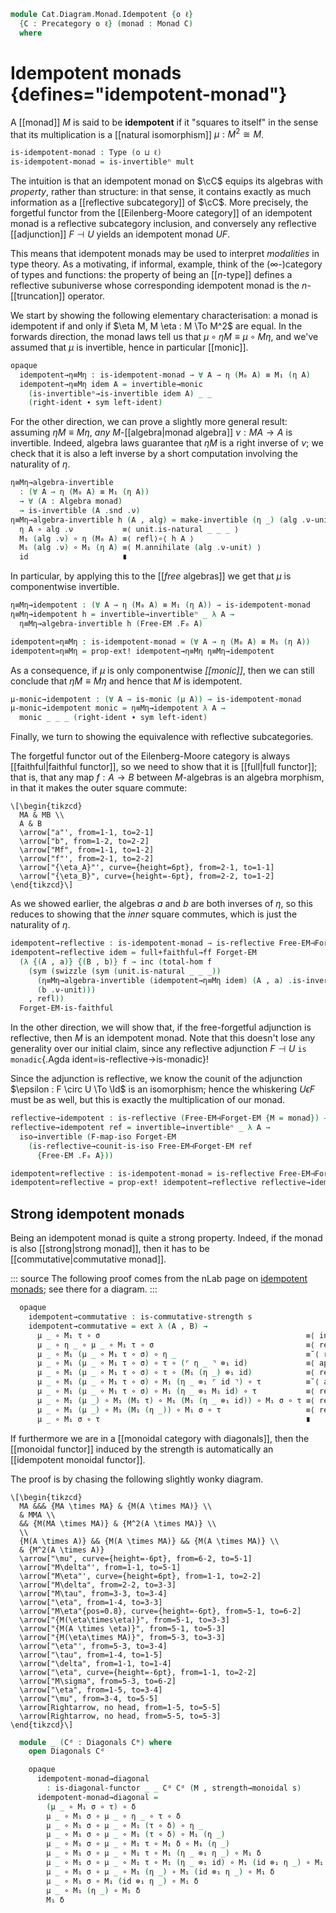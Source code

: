 <!--
```agda
open import Cat.Functor.Adjoint.Reflective
open import Cat.Monoidal.Strength.Monad
open import Cat.Functor.Naturality
open import Cat.Functor.Properties
open import Cat.Monoidal.Diagonals
open import Cat.Monoidal.Functor
open import Cat.Diagram.Monad
open import Cat.Monoidal.Base
open import Cat.Functor.Base
open import Cat.Prelude

open import Cat.Displayed.Total

import Cat.Functor.Reasoning
import Cat.Reasoning

open Algebra-on
open Functor
```
-->

```agda
module Cat.Diagram.Monad.Idempotent {o ℓ}
  {C : Precategory o ℓ} (monad : Monad C)
  where
```

# Idempotent monads {defines="idempotent-monad"}

<!--
```agda
open Cat.Reasoning C
open Monad monad
private
  module M = Cat.Functor.Reasoning M
```
-->

A [[monad]] $M$ is said to be **idempotent** if it "squares to itself"
in the sense that its multiplication is a [[natural isomorphism]] $\mu :
M^2 \cong M$.

```agda
is-idempotent-monad : Type (o ⊔ ℓ)
is-idempotent-monad = is-invertibleⁿ mult
```

The intuition is that an idempotent monad on $\cC$ equips its algebras
with *property*, rather than structure: in that sense, it contains
exactly as much information as a [[reflective subcategory]] of $\cC$.
More precisely, the forgetful functor from the [[Eilenberg-Moore category]]
of an idempotent monad is a reflective subcategory inclusion, and
conversely any reflective [[adjunction]] $F \dashv U$ yields an
idempotent monad $UF$.

This means that idempotent monads may be used to interpret *modalities*
in type theory. As a motivating, if informal, example, think of the
($\infty$-)category of types and functions: the property of being an
[[$n$-type]] defines a reflective subuniverse whose corresponding
idempotent monad is the $n$-[[truncation]] operator.

We start by showing the following elementary characterisation: a monad
is idempotent if and only if $\eta M, M \eta : M \To M^2$ are equal.
In the forwards direction, the monad laws tell us that $\mu \circ \eta M
\equiv \mu \circ M \eta$, and we've assumed that $\mu$ is invertible,
hence in particular [[monic]].

```agda
opaque
  idempotent→η≡Mη : is-idempotent-monad → ∀ A → η (M₀ A) ≡ M₁ (η A)
  idempotent→η≡Mη idem A = invertible→monic
    (is-invertibleⁿ→is-invertible idem A) _ _
    (right-ident ∙ sym left-ident)
```

For the other direction, we can prove a slightly more general result:
assuming $\eta M \equiv M \eta$, *any* $M$-[[algebra|monad algebra]] $\nu : MA \to A$
is invertible. Indeed, algebra laws guarantee that $\eta M$ is a right
inverse of $\nu$; we check that it is also a left inverse by a short
computation involving the naturality of $\eta$.

```agda
η≡Mη→algebra-invertible
  : (∀ A → η (M₀ A) ≡ M₁ (η A))
  → ∀ (A : Algebra monad)
  → is-invertible (A .snd .ν)
η≡Mη→algebra-invertible h (A , alg) = make-invertible (η _) (alg .ν-unit) $
  η A ∘ alg .ν           ≡⟨ unit.is-natural _ _ _ ⟩
  M₁ (alg .ν) ∘ η (M₀ A) ≡⟨ refl⟩∘⟨ h A ⟩
  M₁ (alg .ν) ∘ M₁ (η A) ≡⟨ M.annihilate (alg .ν-unit) ⟩
  id                     ∎
```

In particular, by applying this to the [[*free* algebras]] we get that
$\mu$ is componentwise invertible.

```agda
η≡Mη→idempotent : (∀ A → η (M₀ A) ≡ M₁ (η A)) → is-idempotent-monad
η≡Mη→idempotent h = invertible→invertibleⁿ _ λ A →
  η≡Mη→algebra-invertible h (Free-EM .F₀ A)

idempotent≃η≡Mη : is-idempotent-monad ≃ (∀ A → η (M₀ A) ≡ M₁ (η A))
idempotent≃η≡Mη = prop-ext! idempotent→η≡Mη η≡Mη→idempotent
```

As a consequence, if $\mu$ is only componentwise *[[monic]]*, then
we can still conclude that $\eta M \equiv M \eta$ and hence that $M$
is idempotent.

```agda
μ-monic→idempotent : (∀ A → is-monic (μ A)) → is-idempotent-monad
μ-monic→idempotent monic = η≡Mη→idempotent λ A →
  monic _ _ _ (right-ident ∙ sym left-ident)
```

Finally, we turn to showing the equivalence with reflective subcategories.

The forgetful functor out of the Eilenberg-Moore category is always
[[faithful|faithful functor]], so we need to show that it is [[full|full functor]]; that
is, that any map $f : A \to B$ between $M$-algebras is an algebra
morphism, in that it makes the outer square commute:

~~~{.quiver}
\[\begin{tikzcd}
  MA & MB \\
  A & B
  \arrow["a"', from=1-1, to=2-1]
  \arrow["b", from=1-2, to=2-2]
  \arrow["Mf", from=1-1, to=1-2]
  \arrow["f"', from=2-1, to=2-2]
  \arrow["{\eta_A}"', curve={height=6pt}, from=2-1, to=1-1]
  \arrow["{\eta_B}", curve={height=-6pt}, from=2-2, to=1-2]
\end{tikzcd}\]
~~~

As we showed earlier, the algebras $a$ and $b$ are both inverses of
$\eta$, so this reduces to showing that the *inner* square commutes,
which is just the naturality of $\eta$.

```agda
idempotent→reflective : is-idempotent-monad → is-reflective Free-EM⊣Forget-EM
idempotent→reflective idem = full+faithful→ff Forget-EM
  (λ {(A , a)} {(B , b)} f → inc (total-hom f
    (sym (swizzle (sym (unit.is-natural _ _ _))
      (η≡Mη→algebra-invertible (idempotent→η≡Mη idem) (A , a) .is-invertible.invr)
      (b .ν-unit)))
    , refl))
  Forget-EM-is-faithful
```

<!--
```agda
_ = is-reflective→is-monadic
```
-->

In the other direction, we will show that, if the free-forgetful
adjunction is reflective, then $M$ is an idempotent monad. Note that
this doesn't lose any generality over our initial claim, since any
reflective adjunction $F \dashv U$ `is monadic`{.Agda
ident=is-reflective→is-monadic}!

Since the adjunction is reflective, we know the counit of the adjunction
$\epsilon : F \circ U \To \Id$ is an isomorphism; hence the whiskering
$U \epsilon F$ must be as well, but this is exactly the multiplication
of our monad.

```agda
reflective→idempotent : is-reflective (Free-EM⊣Forget-EM {M = monad}) → is-idempotent-monad
reflective→idempotent ref = invertible→invertibleⁿ _ λ A →
  iso→invertible (F-map-iso Forget-EM
    (is-reflective→counit-is-iso Free-EM⊣Forget-EM ref
      {Free-EM .F₀ A}))

idempotent≃reflective : is-idempotent-monad ≃ is-reflective Free-EM⊣Forget-EM
idempotent≃reflective = prop-ext! idempotent→reflective reflective→idempotent
```

## Strong idempotent monads

Being an idempotent monad is quite a strong property. Indeed, if the monad
is also [[strong|strong monad]], then it has to be [[commutative|commutative monad]].

<!--
```agda
module _ (idem : is-idempotent-monad) (Cᵐ : Monoidal-category C) (s : Monad-strength Cᵐ monad) where
  open Monoidal-category Cᵐ
  open Monad-strength s
```
-->

::: source
The following proof comes from the nLab page on [idempotent monads];
see there for a diagram.
:::

[idempotent monads]: https://ncatlab.org/nlab/show/idempotent+monad#idempotent_strong_monads_are_commutative

```agda
  opaque
    idempotent→commutative : is-commutative-strength s
    idempotent→commutative = ext λ (A , B) →
      μ _ ∘ M₁ τ ∘ σ                                              ≡⟨ insertl right-ident ⟩
      μ _ ∘ η _ ∘ μ _ ∘ M₁ τ ∘ σ                                  ≡⟨ refl⟩∘⟨ unit.is-natural _ _ _ ⟩
      μ _ ∘ M₁ (μ _ ∘ M₁ τ ∘ σ) ∘ η _                             ≡˘⟨ refl⟩∘⟨ refl⟩∘⟨ right-strength-η ⟩
      μ _ ∘ M₁ (μ _ ∘ M₁ τ ∘ σ) ∘ τ ∘ (⌜ η _ ⌝ ⊗₁ id)             ≡⟨ ap! (idempotent→η≡Mη idem _) ⟩
      μ _ ∘ M₁ (μ _ ∘ M₁ τ ∘ σ) ∘ τ ∘ (M₁ (η _) ⊗₁ id)            ≡⟨ refl⟩∘⟨ refl⟩∘⟨ τ.is-natural _ _ _ ⟩
      μ _ ∘ M₁ (μ _ ∘ M₁ τ ∘ σ) ∘ M₁ (η _ ⊗₁ ⌜ id ⌝) ∘ τ          ≡˘⟨ ap¡ M-id ⟩
      μ _ ∘ M₁ (μ _ ∘ M₁ τ ∘ σ) ∘ M₁ (η _ ⊗₁ M₁ id) ∘ τ           ≡⟨ refl⟩∘⟨ M.popr (M.popr (extendl (M.weave (σ.is-natural _ _ _)))) ⟩
      μ _ ∘ M₁ (μ _) ∘ M₁ (M₁ τ) ∘ M₁ (M₁ (η _ ⊗₁ id)) ∘ M₁ σ ∘ τ ≡⟨ refl⟩∘⟨ refl⟩∘⟨ M.pulll (M.collapse right-strength-η) ⟩
      μ _ ∘ M₁ (μ _) ∘ M₁ (M₁ (η _)) ∘ M₁ σ ∘ τ                   ≡⟨ refl⟩∘⟨ M.cancell left-ident ⟩
      μ _ ∘ M₁ σ ∘ τ                                              ∎
```

If furthermore we are in a [[monoidal category with diagonals]],
then the [[monoidal functor]] induced by the strength is automatically
an [[idempotent monoidal functor]].

The proof is by chasing the following slightly wonky diagram.

~~~{.quiver}
\[\begin{tikzcd}
  MA &&& {MA \times MA} & {M(A \times MA)} \\
  & MMA \\
  && {M(MA \times MA)} & {M^2(A \times MA)} \\
  \\
  {M(A \times A)} && {M(A \times MA)} && {M(A \times MA)} \\
  & {M^2(A \times A)}
  \arrow["\mu", curve={height=-6pt}, from=6-2, to=5-1]
  \arrow["M\delta"', from=1-1, to=5-1]
  \arrow["M\eta"', curve={height=6pt}, from=1-1, to=2-2]
  \arrow["M\delta", from=2-2, to=3-3]
  \arrow["M\tau", from=3-3, to=3-4]
  \arrow["\eta", from=1-4, to=3-3]
  \arrow["M\eta"{pos=0.8}, curve={height=-6pt}, from=5-1, to=6-2]
  \arrow["{M(\eta\times\eta)}", from=5-1, to=3-3]
  \arrow["{M(A \times \eta)}", from=5-1, to=5-3]
  \arrow["{M(\eta\times MA)}", from=5-3, to=3-3]
  \arrow["\eta"', from=5-3, to=3-4]
  \arrow["\tau", from=1-4, to=1-5]
  \arrow["\delta", from=1-1, to=1-4]
  \arrow["\eta", curve={height=-6pt}, from=1-1, to=2-2]
  \arrow["M\sigma", from=5-3, to=6-2]
  \arrow["\eta", from=1-5, to=3-4]
  \arrow["\mu", from=3-4, to=5-5]
  \arrow[Rightarrow, no head, from=1-5, to=5-5]
  \arrow[Rightarrow, no head, from=5-5, to=5-3]
\end{tikzcd}\]
~~~

```agda
  module _ (Cᵈ : Diagonals Cᵐ) where
    open Diagonals Cᵈ

    opaque
      idempotent-monad→diagonal
        : is-diagonal-functor _ _ Cᵈ Cᵈ (M , strength→monoidal s)
      idempotent-monad→diagonal =
        (μ _ ∘ M₁ σ ∘ τ) ∘ δ                                             ≡⟨ pullr (pullr (insertl right-ident)) ⟩
        μ _ ∘ M₁ σ ∘ μ _ ∘ η _ ∘ τ ∘ δ                                   ≡⟨ refl⟩∘⟨ refl⟩∘⟨ refl⟩∘⟨ unit.is-natural _ _ _ ⟩
        μ _ ∘ M₁ σ ∘ μ _ ∘ M₁ (τ ∘ δ) ∘ η _                              ≡⟨ refl⟩∘⟨ refl⟩∘⟨ refl⟩∘⟨ refl⟩∘⟨ idempotent→η≡Mη idem _ ⟩
        μ _ ∘ M₁ σ ∘ μ _ ∘ M₁ (τ ∘ δ) ∘ M₁ (η _)                         ≡⟨ refl⟩∘⟨ refl⟩∘⟨ refl⟩∘⟨ M.pushl refl ⟩
        μ _ ∘ M₁ σ ∘ μ _ ∘ M₁ τ ∘ M₁ δ ∘ M₁ (η _)                        ≡⟨ refl⟩∘⟨ refl⟩∘⟨ refl⟩∘⟨ refl⟩∘⟨ M.weave (δ.is-natural _ _ _) ⟩
        μ _ ∘ M₁ σ ∘ μ _ ∘ M₁ τ ∘ M₁ (η _ ⊗₁ η _) ∘ M₁ δ                 ≡⟨ refl⟩∘⟨ refl⟩∘⟨ refl⟩∘⟨ refl⟩∘⟨ M.pushl (⊗.expand (sym (idr _) ,ₚ sym (idl _))) ⟩
        μ _ ∘ M₁ σ ∘ μ _ ∘ M₁ τ ∘ M₁ (η _ ⊗₁ id) ∘ M₁ (id ⊗₁ η _) ∘ M₁ δ ≡⟨ refl⟩∘⟨ refl⟩∘⟨ refl⟩∘⟨ M.pulll right-strength-η ⟩
        μ _ ∘ M₁ σ ∘ μ _ ∘ M₁ (η _) ∘ M₁ (id ⊗₁ η _) ∘ M₁ δ              ≡⟨ refl⟩∘⟨ refl⟩∘⟨ cancell left-ident ⟩
        μ _ ∘ M₁ σ ∘ M₁ (id ⊗₁ η _) ∘ M₁ δ                               ≡⟨ refl⟩∘⟨ M.pulll left-strength-η ⟩
        μ _ ∘ M₁ (η _) ∘ M₁ δ                                            ≡⟨ cancell left-ident ⟩
        M₁ δ                                                             ∎
```
